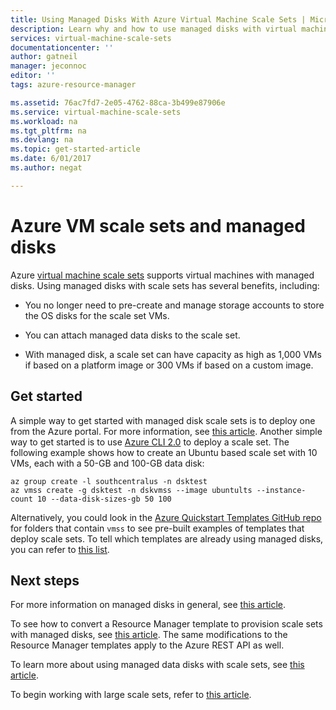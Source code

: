 ```yaml
---
title: Using Managed Disks With Azure Virtual Machine Scale Sets | Microsoft Docs
description: Learn why and how to use managed disks with virtual machine scale sets
services: virtual-machine-scale-sets
documentationcenter: ''
author: gatneil
manager: jeconnoc
editor: ''
tags: azure-resource-manager

ms.assetid: 76ac7fd7-2e05-4762-88ca-3b499e87906e
ms.service: virtual-machine-scale-sets
ms.workload: na
ms.tgt_pltfrm: na
ms.devlang: na
ms.topic: get-started-article
ms.date: 6/01/2017
ms.author: negat

---
```

# Azure VM scale sets and managed disks

Azure [virtual machine scale sets](/azure/virtual-machine-scale-sets/) supports virtual machines with managed disks. Using managed disks with scale sets has several benefits, including:

* You no longer need to pre-create and manage storage accounts to store the OS disks for the scale set VMs.

* You can attach managed data disks to the scale set.

* With managed disk, a scale set can have capacity as high as 1,000 VMs if based on a platform image or 300 VMs if based on a custom image.

## Get started

A simple way to get started with managed disk scale sets is to deploy one from the Azure portal. For more information, see [this article](./virtual-machine-scale-sets-portal-create.md). Another simple way to get started is to use [Azure CLI 2.0](https://docs.microsoft.com/cli/azure/install-az-cli2) to deploy a scale set. The following example shows how to create an Ubuntu based scale set with 10 VMs, each with a 50-GB and 100-GB data disk:

```azurecli
az group create -l southcentralus -n dsktest
az vmss create -g dsktest -n dskvmss --image ubuntults --instance-count 10 --data-disk-sizes-gb 50 100
```

Alternatively, you could look in the [Azure Quickstart Templates GitHub repo](https://github.com/Azure/azure-quickstart-templates) for folders that contain `vmss` to see pre-built examples of templates that deploy scale sets. To tell which templates are already using managed disks, you can refer to [this list](https://github.com/Azure/azure-quickstart-templates/blob/master/managed-disk-support-list.md).

## Next steps

For more information on managed disks in general, see [this article](../virtual-machines/windows/managed-disks-overview.md).

To see how to convert a Resource Manager template to provision scale sets with managed disks, see [this article](./virtual-machine-scale-sets-convert-template-to-md.md). The same modifications to the Resource Manager templates apply to the Azure REST API as well.

To learn more about using managed data disks with scale sets, see [this article](./virtual-machine-scale-sets-attached-disks.md).

To begin working with large scale sets, refer to [this article](./virtual-machine-scale-sets-placement-groups.md).


